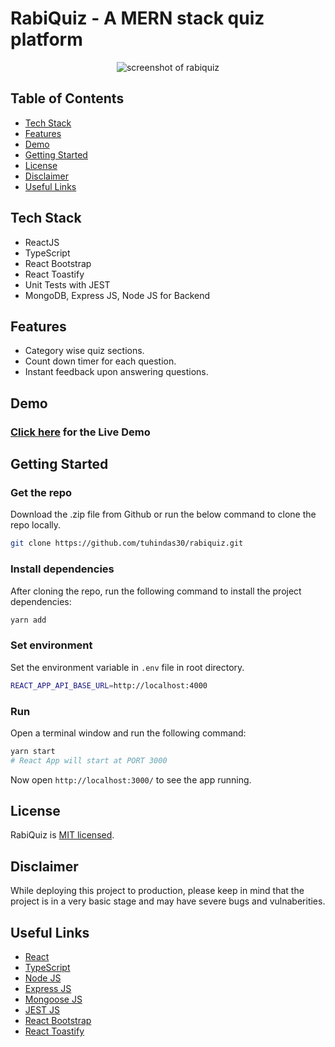 # RabiQuiz - A MERN stack quiz platform

<p align="center">
  <img alt="screenshot of rabiquiz" src="https://i.imgur.com/LjBdf2y.png">
</p>

## Table of Contents

- [Tech Stack](#tech-stack)
- [Features](#features)
- [Demo](#demo)
- [Getting Started](#getting-started)
- [License](#license)
- [Disclaimer](#disclaimer)
- [Useful Links](#useful-links)

## Tech Stack

- ReactJS
- TypeScript
- React Bootstrap
- React Toastify
- Unit Tests with JEST
- MongoDB, Express JS, Node JS for Backend

## Features

- Category wise quiz sections.
- Count down timer for each question.
- Instant feedback upon answering questions.

## Demo

### [Click here](https://rabiquiz.netlify.app/) for the Live Demo

## Getting Started

### Get the repo

Download the .zip file from Github or run the below command to clone the repo locally.

```bash
git clone https://github.com/tuhindas30/rabiquiz.git
```

### Install dependencies

After cloning the repo, run the following command to install the project dependencies:

```bash
yarn add
```

### Set environment

Set the environment variable in `.env` file in root directory.

```bash
REACT_APP_API_BASE_URL=http://localhost:4000
```

### Run

Open a terminal window and run the following command:

```bash
yarn start
# React App will start at PORT 3000
```

Now open `http://localhost:3000/` to see the app running.

## License

RabiQuiz is [MIT licensed](http://opensource.org/licenses/MIT).

## Disclaimer

While deploying this project to production, please keep in mind that the project is in a very basic stage and may have severe bugs and vulnaberities.

## Useful Links

- [React](https://reactjs.org/)
- [TypeScript](https://www.typescriptlang.org/)
- [Node JS](https://nodejs.org/)
- [Express JS](https://expressjs.com/)
- [Mongoose JS](https://mongoosejs.com/)
- [JEST JS](https://jestjs.io/)
- [React Bootstrap](https://react-bootstrap.github.io/)
- [React Toastify](https://fkhadra.github.io/react-toastify/introduction)
